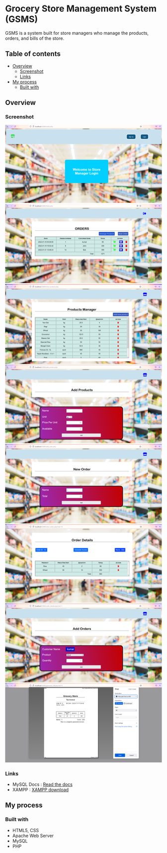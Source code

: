 # Grocery Store Management System (GSMS)

GSMS is a system built for store managers who manage the products, orders, and bills of the store.

## Table of contents

- [Overview](#overview)
  - [Screenshot](#screenshot)
  - [Links](#links)
- [My process](#my-process)
  - [Built with](#built-with)


## Overview

### Screenshot 
![](./Images/index_page.png)
![](./Images/total_orders.png)
![](./Images/view_products.png)
![](./Images/add_products.png)
![](./Images/new_order.png)
![](./Images/order_details.png)
![](./Images/add_product_order.png)
![](./Images/print_order.png)


### Links

- MySQL Docs : [Read the docs](https://dev.mysql.com/doc/)
- XAMPP : [ XAMPP download ](https://www.apachefriends.org/)

## My process

### Built with

- HTML5, CSS
- Apache Web Server
- MySQL
- PHP

